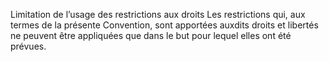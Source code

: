 Limitation de l’usage des restrictions aux droits
Les restrictions qui, aux termes de la présente Convention, sont
apportées auxdits droits et libertés ne peuvent être appliquées que
dans le but pour lequel elles ont été prévues.
